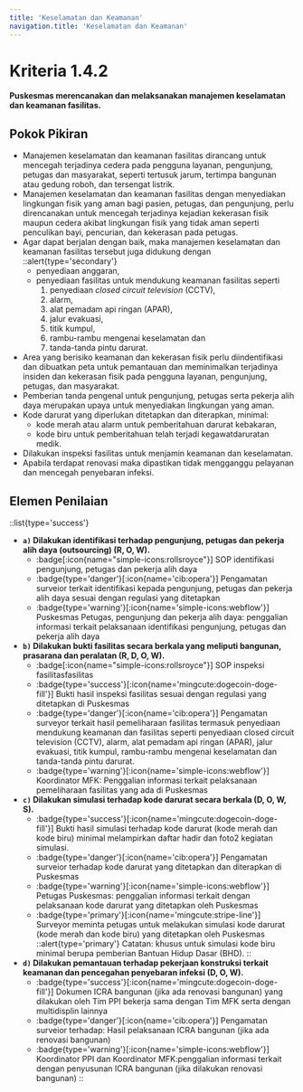 ```yaml
---
title: 'Keselamatan dan Keamanan'
navigation.title: 'Keselamatan dan Keamanan'
---
```

# Kriteria 1.4.2 
**Puskesmas merencanakan dan melaksanakan manajemen keselamatan dan keamanan fasilitas.** 

## Pokok Pikiran 

- Manajemen keselamatan dan keamanan fasilitas dirancang untuk mencegah terjadinya cedera pada pengguna layanan, pengunjung, petugas dan masyarakat, seperti tertusuk jarum,  tertimpa bangunan atau gedung roboh, dan tersengat listrik. 
- Manajemen keselamatan dan keamanan fasilitas dengan menyediakan lingkungan fisik yang aman bagi pasien, petugas, dan pengunjung, perlu direncanakan untuk mencegah terjadinya kejadian kekerasan fisik maupun cedera akibat lingkungan fisik yang tidak aman seperti penculikan bayi, pencurian, dan kekerasan pada petugas. 
- Agar dapat berjalan dengan baik, maka manajemen keselamatan dan keamanan fasilitas tersebut juga didukung dengan 
  ::alert{type='secondary'}
   - penyediaan anggaran, 
   - penyediaan fasilitas untuk mendukung keamanan fasilitas seperti 
     1. penyediaan *closed circuit television* (CCTV), 
     2. alarm, 
     3. alat pemadam api ringan (APAR), 
     1. jalur evakuasi, 
     1. titik kumpul, 
     1. rambu-rambu mengenai keselamatan dan 
     1. tanda-tanda pintu darurat. 
- Area yang berisiko keamanan dan kekerasan  fisik perlu diindentifikasi dan dibuatkan peta untuk pemantauan dan meminimalkan terjadinya insiden dan kekerasan fisik pada pengguna layanan, pengunjung, petugas, dan masyarakat. 
- Pemberian tanda pengenal untuk pengunjung, petugas serta pekerja alih daya merupakan upaya untuk menyediakan lingkungan yang aman. 
- Kode darurat yang diperlukan ditetapkan dan diterapkan, minimal: 
   - kode merah atau alarm untuk pemberitahuan darurat kebakaran, 
   - kode biru untuk pemberitahuan telah terjadi kegawatdaruratan medik. 
- Dilakukan inspeksi fasilitas untuk menjamin keamanan dan keselamatan. 
- Apabila terdapat renovasi maka dipastikan tidak mengganggu pelayanan dan mencegah penyebaran infeksi. 

## Elemen Penilaian 
::list{type='success'}
- **``a)`` Dilakukan identifikasi terhadap pengunjung, petugas dan pekerja alih daya (outsourcing) (R, O, W).** 
  - :badge[:icon{name="simple-icons:rollsroyce"}] SOP identifikasi pengunjung, petugas dan pekerja alih daya 
  - :badge{type='danger'}[:icon{name='cib:opera'}] Pengamatan surveior terkait identifikasi kepada pengunjung, petugas dan pekerja alih daya sesuai dengan regulasi yang ditetapkan 
  - :badge{type='warning'}[:icon{name='simple-icons:webflow'}] Puskesmas Petugas, pengunjung dan pekerja alih daya: penggalian informasi terkait pelaksanaan identifikasi pengunjung, petugas dan pekerja alih daya
- **``b)`` Dilakukan bukti fasilitas secara berkala yang meliputi bangunan, prasarana dan peralatan (R, D, O, W).** 
  - :badge[:icon{name="simple-icons:rollsroyce"}] SOP inspeksi fasilitasfasilitas 
  - :badge{type='success'}[:icon{name='mingcute:dogecoin-doge-fill'}] Bukti hasil inspeksi fasilitas sesuai dengan regulasi yang ditetapkan di Puskesmas 
  - :badge{type='danger'}[:icon{name='cib:opera'}] Pengamatan surveyor terkait hasil pemeliharaan fasilitas termasuk penyediaan mendukung keamanan dan fasilitas seperti penyediaan closed circuit television (CCTV), alarm, alat pemadam api ringan (APAR), jalur evakuasi, titik kumpul, rambu-rambu mengenai keselamatan dan tanda-tanda pintu darurat. 
  - :badge{type='warning'}[:icon{name='simple-icons:webflow'}] Koordinator MFK: Penggalian informasi terkait pelaksanaan pemeliharaan fasilitas yang ada di Puskesmas 
- **``c)`` Dilakukan simulasi terhadap kode darurat secara berkala (D, O, W, S).** 
  - :badge{type='success'}[:icon{name='mingcute:dogecoin-doge-fill'}] Bukti hasil simulasi terhadap kode darurat (kode merah dan kode biru) minimal melampirkan daftar hadir dan foto2 kegiatan simulasi. 
  - :badge{type='danger'}[:icon{name='cib:opera'}] Pengamatan surveior terhadap kode darurat yang ditetapkan dan diterapkan di Puskesmas 
  - :badge{type='warning'}[:icon{name='simple-icons:webflow'}] Petugas Puskesmas: penggalian informasi terkait dengan pelaksanaan kode darurat yang ditetapkan oleh Puskesmas 
  - :badge{type='primary'}[:icon{name='mingcute:stripe-line'}] Surveyor meminta petugas untuk melakukan simulasi kode darurat (kode merah dan kode biru) yang ditetapkan oleh Puskesmas 
    ::alert{type='primary'}
      Catatan: 
      khusus untuk simulasi kode biru minimal berupa pemberian Bantuan Hidup Dasar (BHD). 
    ::
- **``d)`` Dilakukan pemantauan terhadap pekerjaan konstruksi terkait keamanan dan pencegahan penyebaran infeksi (D, O, W).** 
  - :badge{type='success'}[:icon{name='mingcute:dogecoin-doge-fill'}] Dokumen ICRA bangunan (jika ada renovasi bangunan) yang dilakukan oleh Tim PPI bekerja sama dengan Tim MFK serta dengan multidisplin lainnya 
  - :badge{type='danger'}[:icon{name='cib:opera'}] Pengamatan surveior terhadap: Hasil pelaksanaan ICRA bangunan (jika ada renovasi bangunan) 
  - :badge{type='warning'}[:icon{name='simple-icons:webflow'}] Koordinator PPI dan Koordinator MFK:penggalian informasi terkait dengan penyusunan ICRA bangunan (jika dilakukan renovasi bangunan) 
::